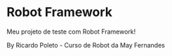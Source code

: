 # Robot Framework

Meu projeto de teste com Robot Framework!

By Ricardo Poleto - Curso de Robot da May Fernandes
